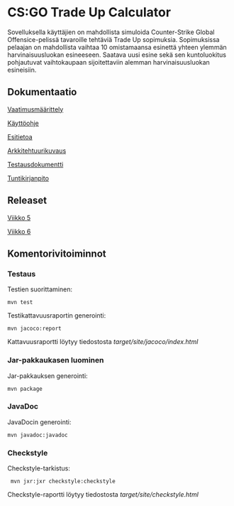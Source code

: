 # CS:GO Trade Up Calculator

Sovelluksella käyttäjien on mahdollista simuloida Counter-Strike Global Offensice-pelissä tavaroille tehtäviä Trade Up sopimuksia. Sopimuksissa pelaajan on mahdollista vaihtaa 10 omistamaansa esinettä yhteen ylemmän harvinaisuusluokan esineeseen. Saatava uusi esine sekä sen kuntoluokitus pohjautuvat vaihtokaupaan sijoitettaviin alemman harvinaisuusluokan esineisiin.

## Dokumentaatio
[Vaatimusmäärittely](../master/dokumentaatio/vaatimusmaarittely.md)

[Käyttöohje](../master/dokumentaatio/kayttoohje.md)

[Esitietoa](../master/dokumentaatio/esitietoa.md)

[Arkkitehtuurikuvaus](../master/dokumentaatio/arkkitehtuuri.md)

[Testausdokumentti](../master/dokumentaatio/testaus.md)

[Tuntikirjanpito](../master/dokumentaatio/tuntikirjanpito.md)

## Releaset
[Viikko 5](https://github.com/viljamiLatvala/ohjelmistotekniikka/releases/tag/viikko5)

[Viikko 6](https://github.com/viljamiLatvala/ohjelmistotekniikka/releases/tag/Viikko6)

## Komentorivitoiminnot

### Testaus

Testien suorittaminen:

```
mvn test
```

Testikattavuusraportin generointi:

```
mvn jacoco:report
```
Kattavuusraportti löytyy tiedostosta _target/site/jacoco/index.html_

### Jar-pakkaukasen luominen

Jar-pakkauksen generointi:

```
mvn package
```
### JavaDoc
JavaDocin generointi:
```
mvn javadoc:javadoc
```

### Checkstyle

Checkstyle-tarkistus:
```
 mvn jxr:jxr checkstyle:checkstyle
```

Checkstyle-raportti löytyy tiedostosta _target/site/checkstyle.html_
